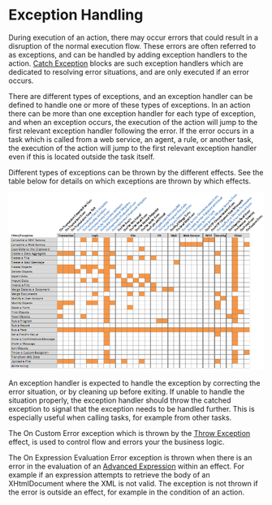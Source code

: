# Exception Handling

During execution of an action, there may occur errors that could result in a disruption of the normal execution flow. These errors are often referred to as exceptions, and can be handled by adding exception handlers to the action. [Catch Exception](actions/blocks/catch-exception.md) blocks are such exception handlers which are dedicated to resolving error situations, and are only executed if an error occurs.

There are different types of exceptions, and an exception handler can be defined to handle one or more of these types of exceptions. In an action there can be more than one exception handler for each type of exception, and when an exception occurs, the execution of the action will jump to the first relevant exception handler following the error. If the error occurs in a task which is called from a web service, an agent, a rule, or another task, the execution of the action will jump to the first relevant exception handler even if this is located outside the task itself.

Different types of exceptions can be thrown by the different effects. See the table below for details on which exceptions are thrown by which effects.

![ID955EEF7BD0544444.png](media/ID955EEF7BD0544444.png)

An exception handler is expected to handle the exception by correcting the error situation, or by cleaning up before exiting. If unable to handle the situation properly, the exception handler should throw the catched exception to signal that the exception needs to be handled further. This is especially useful when calling tasks, for example from other tasks.

The On Custom Error exception which is thrown by the [Throw Exception](actions/controls/throw-exception.md) effect, is used to control flow and errors your the business logic.

The On Expression Evaluation Error exception is thrown when there is an error in the evaluation of an [Advanced Expression](../../common-concepts/advanced-expressions/index.md) within an effect. For example if an expression attempts to retrieve the body of an XHtmlDocument where the XML is not valid. The exception is not thrown if the error is outside an effect, for example in the condition of an action.